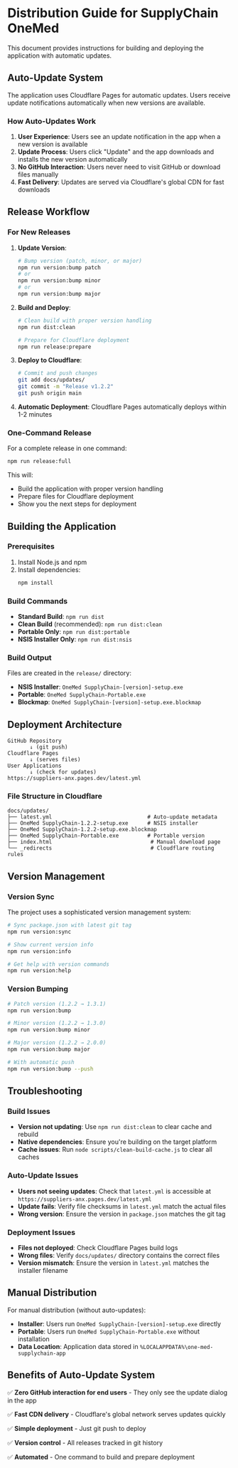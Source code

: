 # Distribution Guide for SupplyChain OneMed

This document provides instructions for building and deploying the application with automatic updates.

## Auto-Update System

The application uses Cloudflare Pages for automatic updates. Users receive update notifications automatically when new versions are available.

### How Auto-Updates Work

1. **User Experience**: Users see an update notification in the app when a new version is available
2. **Update Process**: Users click "Update" and the app downloads and installs the new version automatically
3. **No GitHub Interaction**: Users never need to visit GitHub or download files manually
4. **Fast Delivery**: Updates are served via Cloudflare's global CDN for fast downloads

## Release Workflow

### For New Releases

1. **Update Version**:

   ```bash
   # Bump version (patch, minor, or major)
   npm run version:bump patch
   # or
   npm run version:bump minor
   # or
   npm run version:bump major
   ```

2. **Build and Deploy**:

   ```bash
   # Clean build with proper version handling
   npm run dist:clean

   # Prepare for Cloudflare deployment
   npm run release:prepare
   ```

3. **Deploy to Cloudflare**:

   ```bash
   # Commit and push changes
   git add docs/updates/
   git commit -m "Release v1.2.2"
   git push origin main
   ```

4. **Automatic Deployment**: Cloudflare Pages automatically deploys within 1-2 minutes

### One-Command Release

For a complete release in one command:

```bash
npm run release:full
```

This will:

- Build the application with proper version handling
- Prepare files for Cloudflare deployment
- Show you the next steps for deployment

## Building the Application

### Prerequisites

1. Install Node.js and npm
2. Install dependencies:
   ```bash
   npm install
   ```

### Build Commands

- **Standard Build**: `npm run dist`
- **Clean Build** (recommended): `npm run dist:clean`
- **Portable Only**: `npm run dist:portable`
- **NSIS Installer Only**: `npm run dist:nsis`

### Build Output

Files are created in the `release/` directory:

- **NSIS Installer**: `OneMed SupplyChain-[version]-setup.exe`
- **Portable**: `OneMed SupplyChain-Portable.exe`
- **Blockmap**: `OneMed SupplyChain-[version]-setup.exe.blockmap`

## Deployment Architecture

```
GitHub Repository
       ↓ (git push)
Cloudflare Pages
       ↓ (serves files)
User Applications
       ↓ (check for updates)
https://suppliers-anx.pages.dev/latest.yml
```

### File Structure in Cloudflare

```
docs/updates/
├── latest.yml                              # Auto-update metadata
├── OneMed SupplyChain-1.2.2-setup.exe      # NSIS installer
├── OneMed SupplyChain-1.2.2-setup.exe.blockmap
├── OneMed SupplyChain-Portable.exe         # Portable version
├── index.html                               # Manual download page
└── _redirects                               # Cloudflare routing rules
```

## Version Management

### Version Sync

The project uses a sophisticated version management system:

```bash
# Sync package.json with latest git tag
npm run version:sync

# Show current version info
npm run version:info

# Get help with version commands
npm run version:help
```

### Version Bumping

```bash
# Patch version (1.2.2 → 1.3.1)
npm run version:bump

# Minor version (1.2.2 → 1.3.0)
npm run version:bump minor

# Major version (1.2.2 → 2.0.0)
npm run version:bump major

# With automatic push
npm run version:bump --push
```

## Troubleshooting

### Build Issues

- **Version not updating**: Use `npm run dist:clean` to clear cache and rebuild
- **Native dependencies**: Ensure you're building on the target platform
- **Cache issues**: Run `node scripts/clean-build-cache.js` to clear all caches

### Auto-Update Issues

- **Users not seeing updates**: Check that `latest.yml` is accessible at `https://suppliers-anx.pages.dev/latest.yml`
- **Update fails**: Verify file checksums in `latest.yml` match the actual files
- **Wrong version**: Ensure the version in `package.json` matches the git tag

### Deployment Issues

- **Files not deployed**: Check Cloudflare Pages build logs
- **Wrong files**: Verify `docs/updates/` directory contains the correct files
- **Version mismatch**: Ensure the version in `latest.yml` matches the installer filename

## Manual Distribution

For manual distribution (without auto-updates):

- **Installer**: Users run `OneMed SupplyChain-[version]-setup.exe` directly
- **Portable**: Users run `OneMed SupplyChain-Portable.exe` without installation
- **Data Location**: Application data stored in `%LOCALAPPDATA%\one-med-supplychain-app`

## Benefits of Auto-Update System

✅ **Zero GitHub interaction for end users** - They only see the update dialog in the app

✅ **Fast CDN delivery** - Cloudflare's global network serves updates quickly

✅ **Simple deployment** - Just git push to deploy

✅ **Version control** - All releases tracked in git history

✅ **Automated** - One command to build and prepare deployment

